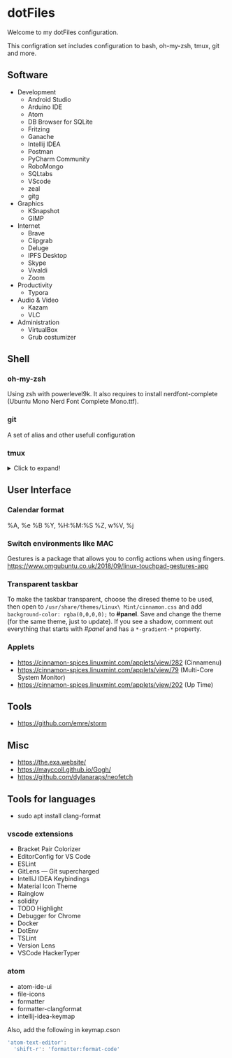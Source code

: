 # dotFiles
Welcome to my dotFiles configuration.

This configration set includes configuration to bash, oh-my-zsh, tmux, git and more.

## Software
* Development
    * Android Studio
    * Arduino IDE
    * Atom
    * DB Browser for SQLite
    * Fritzing
    * Ganache
    * Intellij IDEA
    * Postman
    * PyCharm Community
    * RoboMongo
    * SQLtabs
    * VScode
    * zeal
    * gitg
* Graphics
    * KSnapshot
    * GIMP
* Internet
    * Brave
    * Clipgrab
    * Deluge
    * IPFS Desktop
    * Skype
    * Vivaldi
    * Zoom
* Productivity
    * Typora
* Audio & Video
    * Kazam
    * VLC
* Administration
    * VirtualBox
    * Grub costumizer


## Shell
### oh-my-zsh
Using zsh with powerlevel9k. It also requires to install nerdfont-complete (Ubuntu Mono Nerd Font Complete Mono.ttf).

### git
A set of alias and other usefull configuration

### tmux
<details>
<summary>Click to expand!</summary>

- `C-h/j/k/l` - switch to pane in the given direction
- `C-\\` - toggle between last active panes

Under tmux prefix `C-a`:

- `C-l` - clear terminal
- `S` - switch to a session that starts with given name, or switch to the last
  session if no name given
- `m` - open man page in a vertical split
- `g` - tail `log/development.log` in a new window
- `R` - source `~/.tmux.conf` after changes

My tmux keybindings:

    _ vertical split (by default is %)
    - horizontal split (by default is ")
    ! break pane into new window
    c new window
    
    o select next pane
    { swap pane with previous
    } swap pane with next
    n next window
    p previous window
    ) next session
    ( previous session
    ; select previously active pane
    l select previously active window
    
    s interactive session & window browser
    w interactive window browser
    
    $ rename session
    , rename window
    
    : command prompt
    d detach
    f search text in open windows
    
    [ copy mode
    ] paste buffer
    # list buffers
    - delete buffer

It's also possible to use the mouse and move between panes using ALT and the arrows.

</details>

## User Interface
### Calendar format
%A, %e %B %Y, %H:%M:%S %Z, w%V, %j

### Switch environments like MAC
Gestures is a package that allows you to config actions when using fingers.
https://www.omgubuntu.co.uk/2018/09/linux-touchpad-gestures-app

### Transparent taskbar
To make the taskbar transparent, choose the diresed theme to be used, then open to `/usr/share/themes/Linux\ Mint/cinnamon.css` and add `background-color: rgba(0,0,0,0);` to **#panel**. Save and change the theme (for the same theme, just to update). If you see a shadow, comment out everything that starts with *#panel* and has a `*-gradient-*` property.

### Applets
* https://cinnamon-spices.linuxmint.com/applets/view/282 (Cinnamenu)
* https://cinnamon-spices.linuxmint.com/applets/view/79 (Multi-Core System Monitor)
* https://cinnamon-spices.linuxmint.com/applets/view/202 (Up Time)

## Tools
* https://github.com/emre/storm

## Misc
* https://the.exa.website/
* https://mayccoll.github.io/Gogh/
* https://github.com/dylanaraps/neofetch

## Tools for languages
* sudo apt install clang-format

### vscode extensions
* Bracket Pair Colorizer
* EditorConfig for VS Code
* ESLint
* GitLens — Git supercharged
* IntelliJ IDEA Keybindings
* Material Icon Theme
* Rainglow
* solidity
* TODO Highlight
* Debugger for Chrome
* Docker
* DotEnv
* TSLint
* Version Lens
* VSCode HackerTyper


### atom
* atom-ide-ui
* file-icons
* formatter
* formatter-clangformat
* intellij-idea-keymap


Also, add the following in keymap.cson
```javascript
'atom-text-editor':
  'shift-r': 'formatter:format-code'
```
